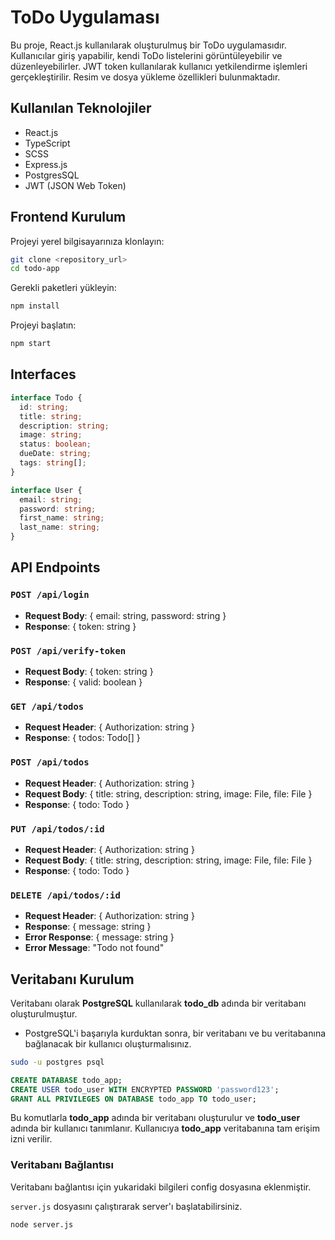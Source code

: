 # ToDo Uygulaması

Bu proje, React.js kullanılarak oluşturulmuş bir ToDo uygulamasıdır. Kullanıcılar giriş yapabilir, kendi ToDo listelerini görüntüleyebilir ve düzenleyebilirler. JWT token kullanılarak kullanıcı yetkilendirme işlemleri gerçekleştirilir. Resim ve dosya yükleme özellikleri bulunmaktadır.

## Kullanılan Teknolojiler

- React.js
- TypeScript
- SCSS
- Express.js
- PostgresSQL
- JWT (JSON Web Token)

## Frontend Kurulum

Projeyi yerel bilgisayarınıza klonlayın:

```bash
git clone <repository_url>
cd todo-app
```

Gerekli paketleri yükleyin:

```bash
npm install
```

Projeyi başlatın:

```bash
npm start
```

## Interfaces

```typescript
interface Todo {
  id: string;
  title: string;
  description: string;
  image: string;
  status: boolean;
  dueDate: string;
  tags: string[];
}

interface User {
  email: string;
  password: string;
  first_name: string;
  last_name: string;
}
```

## API Endpoints

### `POST /api/login`

- **Request Body**: { email: string, password: string }
- **Response**: { token: string }

### `POST /api/verify-token`

- **Request Body**: { token: string }
- **Response**: { valid: boolean }

### `GET /api/todos`

- **Request Header**: { Authorization: string }
- **Response**: { todos: Todo[] }

### `POST /api/todos`

- **Request Header**: { Authorization: string }
- **Request Body**: { title: string, description: string, image: File, file: File }
- **Response**: { todo: Todo }

### `PUT /api/todos/:id`

- **Request Header**: { Authorization: string }
- **Request Body**: { title: string, description: string, image: File, file: File }
- **Response**: { todo: Todo }

### `DELETE /api/todos/:id`

- **Request Header**: { Authorization: string }
- **Response**: { message: string }
- **Error Response**: { message: string }
- **Error Message**: "Todo not found"

## Veritabanı Kurulum

Veritabanı olarak **PostgreSQL** kullanılarak **todo_db** adında bir veritabanı oluşturulmuştur.

- PostgreSQL'i başarıyla kurduktan sonra, bir veritabanı ve bu veritabanına bağlanacak bir kullanıcı oluşturmalısınız.

```bash
sudo -u postgres psql
```

```sql
CREATE DATABASE todo_app;
CREATE USER todo_user WITH ENCRYPTED PASSWORD 'password123';
GRANT ALL PRIVILEGES ON DATABASE todo_app TO todo_user;
```

Bu komutlarla **todo_app** adında bir veritabanı oluşturulur ve **todo_user** adında bir kullanıcı tanımlanır. Kullanıcıya **todo_app** veritabanına tam erişim izni verilir.

### Veritabanı Bağlantısı

Veritabanı bağlantısı için yukaridaki bilgileri config dosyasına eklenmiştir.

`server.js` dosyasını çalıştırarak server'ı başlatabilirsiniz.

```bash
node server.js
```
